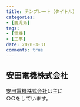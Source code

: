 ```yaml
---
title: テンプレート（タイトル）
categories:
- [鹿児島]
tags:
- [電機]
- [工事]
date: 2020-3-31
comments: true
---
```


## 安田電機株式会社
[安田電機株式会社](https://yasuda-d.jp/)は主に<br>○○をしています。








